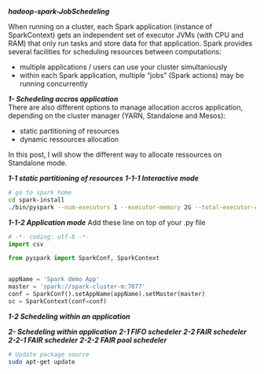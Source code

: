 **_hadoop-spark-JobSchedeling_**

When running on a cluster, each Spark application (instance of SparkContext) gets an independent set of executor JVMs (with CPU and RAM) that only run tasks and store data for that application. Spark provides several facilities for scheduling resources between computations:
 - multiple applications / users can use your cluster simultaniously  
 - within each Spark application, multiple “jobs” (Spark actions) may be running concurrently  

**_1- Schedeling accros application_**  
There are also different options to manage allocation accros application, depending on the cluster manager (YARN, Standalone and Mesos):
- static partitioning of resources
- dynamic ressources allocation

In this post, I will show the different way to allocate ressources on Standalone mode.

**_1-1 static partitioning of resources_**
**_1-1-1 Interactive mode_**
```sh
# go to spark home
cd spark-install
./bin/pyspark --num-executors 1 --executor-memory 2G --total-executor-cores 2
```

**_1-1-2 Application mode_**
Add these line on top of your .py file

```python
# -*- coding: utf-8 -*-
import csv

from pyspark import SparkConf, SparkContext


appName = 'Spark demo App'
master = 'spark://spark-cluster-m:7077'
conf = SparkConf().setAppName(appName).setMaster(master)
sc = SparkContext(conf=conf)

```

**_1-2 Schedeling within an application_**

**_2- Schedeling within application_**
**_2-1 FIFO schedeler_**
**_2-2 FAIR schedeler_**
**_2-2-1 FAIR schedeler_**
**_2-2-2 FAIR pool schedeler_**


 
```sh
# Update package source
sudo apt-get update
```
